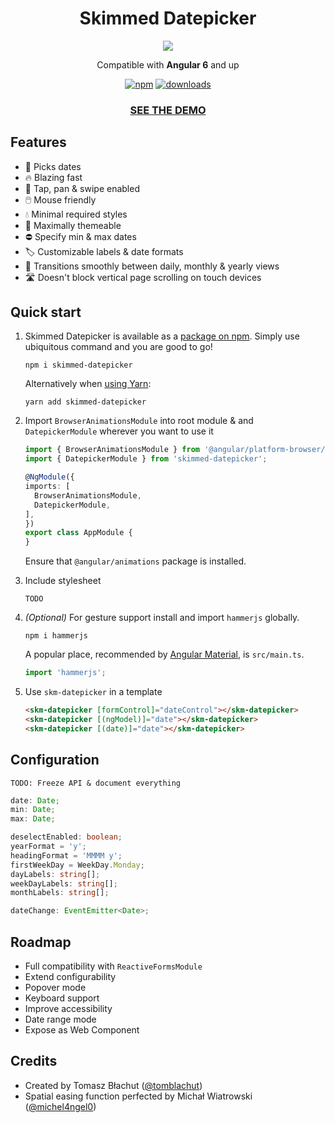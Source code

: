 <h1 align="center">Skimmed Datepicker</h1>
<p align="center"><img src="https://cdn.rawgit.com/tomblachut/skimmed-datepicker/master/src/assets/logo.svg"></p>
<p align="center">Compatible with <b>Angular 6</b> and up</p>

<p align="center">
  <a href="https://www.npmjs.com/package/skimmed-datepicker"><img alt="npm" src="https://img.shields.io/npm/v/skimmed-datepicker.svg"></a>
  <!-- <a href="https://travis-ci.org/tomblachut/neo-async"><img alt="Travis Status" src="https://img.shields.io/travis/tomblachut/skimmed-datepicker.svg"></a> -->
  <!-- <a href="https://codecov.io/gh/tomblachut/neo-async"><img alt="Coverage Status" src="https://img.shields.io/codecov/c/github/tomblachut/skimmed-datepicker/master.svg"></a> -->
  <a href="https://www.npmjs.com/package/skimmed-datepicker"><img alt="downloads" src="https://img.shields.io/npm/dt/skimmed-datepicker.svg"></a>
</p>

<h3 align="center"><a href="https://tomblachut.github.io/skimmed-datepicker/">SEE THE DEMO</a></h3>

## Features
* 📅 Picks dates
* 🔥 Blazing fast
* 📱 Tap, pan & swipe enabled
* 🖱️ Mouse friendly
* 💧 Minimal required styles
* 🎨 Maximally themeable
* ⛔ Specify min & max dates
* 🏷️ Customizable labels & date formats
* 🔎 Transitions smoothly between daily, monthly & yearly views
* 🛣️ Doesn't block vertical page scrolling on touch devices

## Quick start
1. Skimmed Datepicker is available as a [package on npm](https://www.npmjs.com/package/skimmed-datepicker). Simply use ubiquitous command and you are good to go!
    ```
    npm i skimmed-datepicker
    ```
    Alternatively when [using Yarn](https://yarnpkg.com/en/package/skimmed-datepicker):
    ```
    yarn add skimmed-datepicker
    ```

2. Import `BrowserAnimationsModule` into root module & and `DatepickerModule` wherever you want to use it
    ```typescript
    import { BrowserAnimationsModule } from '@angular/platform-browser/animations';
    import { DatepickerModule } from 'skimmed-datepicker';
    
    @NgModule({
    imports: [
      BrowserAnimationsModule,
      DatepickerModule,
    ],
    })
    export class AppModule {
    }
    ```
    Ensure that `@angular/animations` package is installed.

3. Include stylesheet
    ```
    TODO
    ```

4. *(Optional)* For gesture support install and import `hammerjs` globally.
    ```
    npm i hammerjs
    ```
    A popular place, recommended by [Angular Material](https://material.angular.io/guide/getting-started), is `src/main.ts`.
    ```typescript
    import 'hammerjs';
    ```

5. Use `skm-datepicker` in a template
    ```html
    <skm-datepicker [formControl]="dateControl"></skm-datepicker>
    <skm-datepicker [(ngModel)]="date"></skm-datepicker>
    <skm-datepicker [(date)]="date"></skm-datepicker>
    ```

## Configuration
`TODO: Freeze API & document everything`

```typescript
date: Date;
min: Date;
max: Date;

deselectEnabled: boolean;
yearFormat = 'y';
headingFormat = 'MMMM y';
firstWeekDay = WeekDay.Monday;
dayLabels: string[];
weekDayLabels: string[];
monthLabels: string[];

dateChange: EventEmitter<Date>;
```

## Roadmap
* Full compatibility with `ReactiveFormsModule`
* Extend configurability
* Popover mode
* Keyboard support
* Improve accessibility
* Date range mode
* Expose as Web Component

## Credits
* Created by Tomasz Błachut ([@tomblachut](https://github.com/tomblachut))
* Spatial easing function perfected by Michał Wiatrowski ([@michel4ngel0](https://github.com/michel4ngel0))
